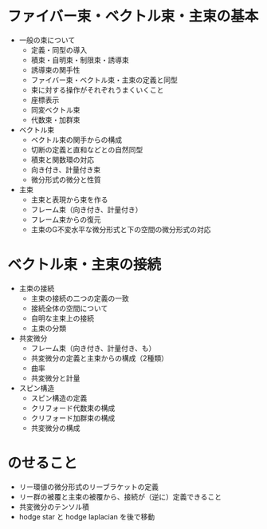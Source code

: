 # ファイバー束・ベクトル束・主束の基本
- 一般の束について
  - 定義・同型の導入
  - 積束・自明束・制限束・誘導束
  - 誘導束の関手性
  - ファイバー束・ベクトル束・主束の定義と同型
  - 束に対する操作がそれぞれうまくいくこと
  - 座標表示
  - 同変ベクトル束
  - 代数束・加群束
- ベクトル束
  - ベクトル束の関手からの構成
  - 切断の定義と直和などとの自然同型
  - 積束と関数環の対応
  - 向き付き、計量付き束
  - 微分形式の微分と性質
- 主束
  - 主束と表現から束を作る
  - フレーム束（向き付き、計量付き）
  - フレーム束からの復元
  - 主束のG不変水平な微分形式と下の空間の微分形式の対応
# ベクトル束・主束の接続
- 主束の接続
  - 主束の接続の二つの定義の一致
  - 接続全体の空間について
  - 自明な主束上の接続
  - 主束の分類
- 共変微分
  - フレーム束（向き付き、計量付き、も）
  - 共変微分の定義と主束からの構成（2種類）
  - 曲率
  - 共変微分と計量
- スピン構造
  - スピン構造の定義
  - クリフォード代数束の構成
  - クリフォード加群束の構成
  - 共変微分の構成

# のせること
- リー環値の微分形式のリーブラケットの定義
- リー群の被覆と主束の被覆から、接続が（逆に）定義できること
- 共変微分のテンソル積
- hodge star と hodge laplacian を後で移動